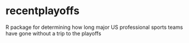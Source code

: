 # recentplayoffs

R package for determining how long major US professional sports teams have gone without a trip to the playoffs
